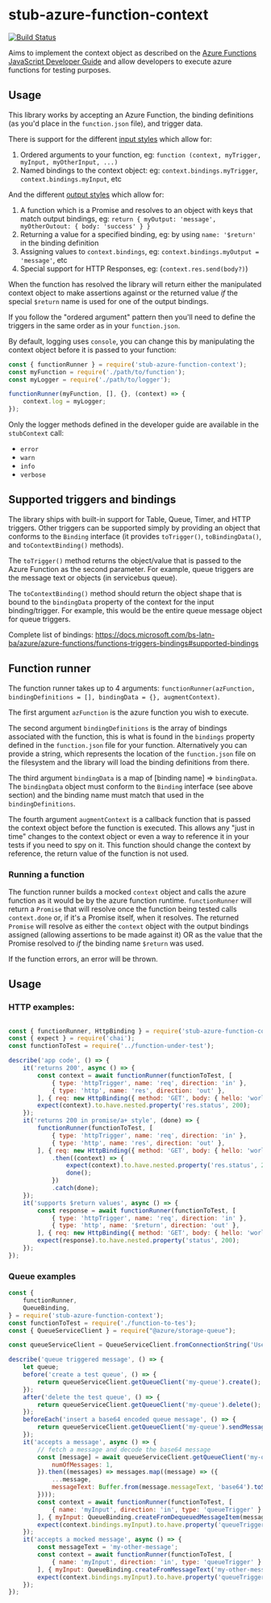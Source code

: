 # stub-azure-function-context

[![Build Status](https://github.com/willmorgan/stub-azure-function-context/actions/workflows/nodejs.yml/badge.svg)](https://github.com/willmorgan/stub-azure-function-context/actions/workflows/nodejs.yml)

Aims to implement the context object as described on the [Azure Functions JavaScript Developer Guide](https://docs.microsoft.com/en-us/azure/azure-functions/functions-reference-node#context-object)
and allow developers to execute azure functions for testing purposes.

## Usage

This library works by accepting an Azure Function, the binding definitions (as you'd place in the `function.json` file),
and trigger data.

There is support for the different [input styles](https://docs.microsoft.com/en-us/azure/azure-functions/functions-reference-node#inputs)
 which allow for:

1. Ordered arguments to your function, eg: `function (context, myTrigger, myInput, myOtherInput, ...)`
2. Named bindings to the context object: eg: `context.bindings.myTrigger`, `context.bindings.myInput`, etc

And the different [output styles](https://docs.microsoft.com/en-us/azure/azure-functions/functions-reference-node#outputs)
which allow for:

1. A function which is a Promise and resolves to an object with keys that match output bindings, eg:
 `return { myOutput: 'message', myOtherOutout: { body: 'success' } }`
2. Returning a value for a specified binding, eg: by using `name: '$return'` in the binding definition
3. Assigning values to `context.bindings`, eg: `context.bindings.myOutput = 'message'`, etc
4. Special support for HTTP Responses, eg: (`context.res.send(body?)`)

When the function has resolved the library will return either the manipulated context object to make assertions
against or the returned value *if* the special `$return` name is used for one of the output bindings.

If you follow the "ordered argument" pattern then you'll need to define the triggers in the same order
as in your `function.json`.

By default, logging uses `console`, you can change this by manipulating the context object before it is passed to
your function:

```js
const { functionRunner } = require('stub-azure-function-context');
const myFunction = require('./path/to/function');
const myLogger = require('./path/to/logger');

functionRunner(myFunction, [], {}, (context) => {
    context.log = myLogger;
});
```

Only the logger methods defined in the developer guide are available in the `stubContext` call:

  * `error`
  * `warn`
  * `info`
  * `verbose`

## Supported triggers and bindings

The library ships with built-in support for Table, Queue, Timer, and HTTP triggers. Other triggers can be supported
simply by providing an object that conforms to the `Binding` interface (it provides `toTrigger()`, `toBindingData()`,
and `toContextBinding()` methods).

The `toTrigger()` method returns the object/value that is passed to the Azure Function as the second parameter.
For example, queue triggers are the message text or objects (in servicebus queue).

The `toContextBinding()` method should return the object shape that is bound to the `bindingData` property of the context
for the input binding/trigger. For example, this would be the entire queue message object for queue triggers.

Complete list of bindings: https://docs.microsoft.com/bs-latn-ba/azure/azure-functions/functions-triggers-bindings#supported-bindings

## Function runner

The function runner takes up to 4 arguments: `functionRunner(azFunction, bindingDefinitions = [], bindingData = {}, augmentContext)`.

The first argument `azFunction` is the azure function you wish to execute.

The second argument `bindingDefinitions` is the array of bindings associated with the function, this is what is found in the
`bindings` property defined in the `function.json` file for your function. Alternatively you can provide a string, which represents
the location of the `function.json` file on the filesystem and the library will load the binding definitions from there.

The third argument `bindingData` is a map of [binding name] => `bindingData`. The `bindingData` object must conform to the
`Binding` interface (see above section) and the binding name must match that used in the `bindingDefinitions`.

The fourth argument `augmentContext` is a callback function that is passed the context object before the function is executed.
This allows any "just in time" changes to the context object or even a way to reference it in your tests if you need to spy on
it. This function should change the context by reference, the return value of the function is not used.

### Running a function

The function runner builds a mocked `context` object and calls the azure function as it would be by the azure function runtime.
`functionRunner` will return a `Promise` that will resolve once the function being tested calls `context.done`
or, if it's a Promise itself, when it resolves. The returned `Promise` will resolve as either the `context` object
with the output bindings assigned (allowing assertions to be made against it) OR as the value that the Promise resolved to *if*
the binding name `$return` was used.

If the function errors, an error will be thrown.

## Usage

### HTTP examples:

```js

const { functionRunner, HttpBinding } = require('stub-azure-function-context');
const { expect } = require('chai');
const functionToTest = require('../function-under-test');

describe('app code', () => {
    it('returns 200', async () => {
        const context = await functionRunner(functionToTest, [
            { type: 'httpTrigger', name: 'req', direction: 'in' },
            { type: 'http', name: 'res', direction: 'out' },
        ], { req: new HttpBinding({ method: 'GET', body: { hello: 'world!' } }) });
        expect(context).to.have.nested.property('res.status', 200);
    });
    it('returns 200 in promise/a+ style', (done) => {
        functionRunner(functionToTest, [
            { type: 'httpTrigger', name: 'req', direction: 'in' },
            { type: 'http', name: 'res', direction: 'out' },
        ], { req: new HttpBinding({ method: 'GET', body: { hello: 'world!' } }) })
            .then((context) => {
                expect(context).to.have.nested.property('res.status', 200);
                done();
            })
            .catch(done);
    });
    it('supports $return values', async () => {
        const response = await functionRunner(functionToTest, [
            { type: 'httpTrigger', name: 'req', direction: 'in' },
            { type: 'http', name: '$return', direction: 'out' },
        ], { req: new HttpBinding({ method: 'GET', body: { hello: 'world!' } }) });
        expect(response).to.have.nested.property('status', 200);
    });
});
```

### Queue examples

```js
const {
    functionRunner,
    QueueBinding,
} = require('stub-azure-function-context');
const functionToTest = require('./function-to-tes');
const { QueueServiceClient } = require("@azure/storage-queue");

const queueServiceClient = QueueServiceClient.fromConnectionString('UseDevelopmentStorage=true');

describe('queue triggered message', () => {
    let queue;
    before('create a test queue', () => {
        return queueServiceClient.getQueueClient('my-queue').create();
    });
    after('delete the test queue', () => {
        return queueServiceClient.getQueueClient('my-queue').delete();
    });
    beforeEach('insert a base64 encoded queue message', () => {
        return queueServiceClient.getQueueClient('my-queue').sendMessage(Buffer.from('my-message').toString('base64'));
    });
    it('accepts a message', async () => {
        // fetch a message and decode the base64 message
        const [message] = await queueServiceClient.getQueueClient('my-queue').receiveMessages({
            numOfMessages: 1,
        }).then((messages) => messages.map((message) => ({
            ...message,
            messageText: Buffer.from(message.messageText, 'base64').toString(),
        })));
        const context = await functionRunner(functionToTest, [
            { name: 'myInput', direction: 'in', type: 'queueTrigger' }
        ], { myInput: QueueBinding.createFromDequeuedMessageItem(message) });
        expect(context.bindings.myInput).to.have.property('queueTrigger', 'my-message');
    });
    it('accepts a mocked message', async () => {
        const messageText = 'my-other-message';
        const context = await functionRunner(functionToTest, [
            { name: 'myInput', direction: 'in', type: 'queueTrigger' }
        ], { myInput: QueueBinding.createFromMessageText('my-other-message') });
        expect(context.bindings.myInput).to.have.property('queueTrigger', 'my-other-message');
    });
});
```
